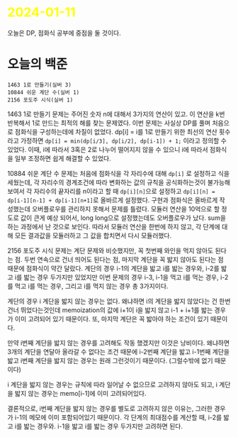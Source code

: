 # <span style="color:yellow">2024-01-11</span>

오늘은 DP, 점화식 공부에 중점을 둘 것이다.

# 오늘의 백준
```level23
1463 1로 만들기(실버 3)
10844 쉬운 계단 수(실버 1)
2156 포도주 시식(실버 1)
```

1463 1로 만들기 문제는 주어진 숫자 n에 대해서 3가지의 연산이 있고. 이 연산을 k번 반복해서 1로 만드는 최적의 해를 찾는 문제였다.
이번 문제는 사실상 DP를 풀며 처음으로 점화식을 구성하는데에 차질이 없었다.
dp\[i\] = i를 1로 만들기 위한 최선의 연산 횟수라고 가정하면
``dp[i] = min(dp[i/3], dp[i/2], dp[i-1]) + 1;`` 이라고 정의할 수 있었다.
이때, i에 따라서 3혹은 2로 나누어 떨어지지 않을 수 있으니 i에 따라서 점화식을 일부 조정하면 쉽게 해결할 수 있었다.

10884 쉬운 계단 수 문제는 처음에 점화식을 각 자리수에 대해 ``dp[i]`` 로 설정하고 식을 세웠는데, 각 자리수의 경계조건에 따라 변화하는 값의 규칙을 공식화하는것이 불가능해 보여서 각 자리수의 끝자리를 n이라고 할 때
``dp[i][n]``으로 설정하고 ``dp[i][n] = dp[i-1][n-1] + dp[i-1][n+1]``로 올바르게 설정했다.
구현과 점화식은 올바르게 작성했는데 오버플로우를 관리하지 못해서 문제를 틀렸다.
모듈러 연산을 10억으로 할 정도로 값이 큰게 예상 되어서, long long으로 설정했는데도 오버플로우가 났다. sum을 하는 과정에서 난 것으로 보인다. 따라서 모듈러 연산을 한번에 하지 않고, 각 단계에 대해 모든 결과값을 모듈러하고 그 값을 합치면서 다시 모듈러했다.


2156 포도주 시식 문제는 계단 문제와 비슷했지만, 꼭 첫번째 와인을 먹지 않아도 된다는 점. 두번 연속으로 건너 띄어도 된다는 점, 마지막 계단을 꼭 밟지 않아도 된다는 점 때문에 점화식이 약간 달랐다.
계단의 경우 i-1의 계단을 밟고 i를 밟는 경우와, i-2를 밟고 i를 밟는 경우 두가지만 있었지만
이번 문제의 경우 i-3, i-1을 먹고 i를 먹는 경우, i-2를 먹고 i를 먹는 경우, 그리고 i를 먹지 않는 경우 총 3가지이다.

계단의 경우 i 계단을 밟지 않는 경우는 없다. 왜냐하면 i의 계단을 밟지 않았다는 건 한번 건너 뛰었다는것인데
memoization의 값에 i+1이 i을 밟지 않고 i-1 + i+1를 밟는 경우가 이미 고려되어 있기 때문이다.
또, 마지막 계단은 꼭 밟아야 하는 조건이 있기 때문이다.

만약 i번째 계단을 밟지 않는 경우를 고려해도 작동 했겠지만 이것은 낭비이다. 왜냐하면 3개의 계단을 연달아 올라갈 수 없다는 조건 때문에 i-2번째 계단을 밟고 i-1번째 계단을 밟고 i번째 계단을 밟지 않는 경우는 원래 그런것이기 때문이다. (그럴수밖에 없기 때문이다)

i 계단을 밟지 않는 경우는 규칙에 따라 일어날 수 없으므로 고려하지 않아도 되고, i 계단을 밟지 않는 경우는 memo\[i-1\]에 이미 고려되어있다.

결론적으로, i번째 계단을 밟지 않는 경우를 별도로 고려하지 않은 이유는, 그러한 경우가 i-1의 메모에 이미 포함되어있기 때문이다. 각 단계의 최대점수를 계산할 때, i-2를 밟고 i를 밟는 경우와. i-1을 밟고 i를 밟는 경우 두가지만 고려하면 된다.